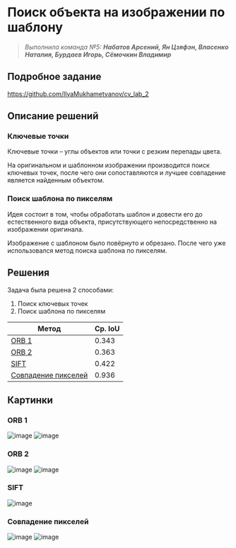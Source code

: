 # Поиск объекта на изображении по шаблону 
> *Выполнила команда №5: **Набатов Арсений, Ян Цзяфэн, Власенко Наталия, Бурдаев Игорь, Сёмочкин Владимир***

## Подробное задание
https://github.com/IlyaMukhametyanov/cv_lab_2

## Описание решений
### Ключевые точки
Ключевые точки – углы объектов или точки с резким перепады цвета. 

На оригинальном и шаблонном изображении производится поиск ключевых точек, после чего они сопоставляются и лучшее совпадение является найденным объектом. 

### Поиск шаблона по пикселям
Идея состоит в том, чтобы обработать шаблон и довести его до естественного вида объекта, присутствующего непосредственно на изображении оригинала.

Изображение с шаблоном было повёрнуто и обрезано. После чего уже использовался метод поиска шаблона по пикселям.

## Решения
Задача была решена 2 способами: 
1. Поиск ключевых точек
2. Поиск шаблона по пикселям

| Метод | Ср. IoU |
| ------ | ------ |
| [ORB 1](https://colab.research.google.com/drive/11f65zVX6kSmL52E_NNUfLTDBiqaQTZyK?usp=sharing) | 0.343 |
| [ORB 2](https://colab.research.google.com/drive/13jqZQ7p70qIntkSUGUXsGauNWnQIPw3m?usp=sharing) | 0.363 |
| [SIFT](https://drive.google.com/file/d/1vAUR2EFW6dYKFVW_VDfsgkfQZXvmIMu1/view?usp=sharing) | 0.422 |
| [Совпадение пикселей](https://colab.research.google.com/drive/1PWNlBoW1pJIoeSbfGaRHm4ZbgH_bUm63?usp=sharing) | 0.936 |  

## Картинки
### ORB 1

![image](https://github.com/4graf/search_pattern_in_image/assets/49661732/aa7cf78d-c103-40e2-821e-7fbfa12e85e2)
![image](https://github.com/4graf/search_pattern_in_image/assets/49661732/c6b45218-3ea3-46d7-8b93-8ea82d793e7f)

### ORB 2

![image](https://github.com/4graf/search_pattern_in_image/assets/49661732/ff112261-b88f-4a57-90c2-6cd6c2488765)
![image](https://github.com/4graf/search_pattern_in_image/assets/49661732/8a005249-7cd1-4a56-9831-974e241cefd6)


### SIFT 

![image](https://github.com/4graf/search_pattern_in_image/assets/49661732/e9eab101-738c-4427-b9b6-f73f60dffec0)

### Совпадение пикселей

![image](https://github.com/4graf/search_pattern_in_image/assets/49661732/62375b0e-d739-4fe3-bd47-4a1708b45250)
![image](https://github.com/4graf/search_pattern_in_image/assets/49661732/87fe73b7-23d2-4a58-8734-0800c21f9cf2)
